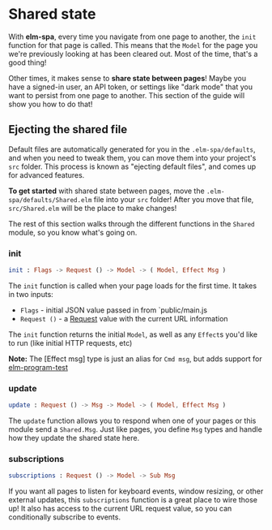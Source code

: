 # Shared state

With __elm-spa__, every time you navigate from one page to another, the `init` function for that page is called. This means that the `Model` for the page you we're previously looking at has been cleared out. Most of the time, that's a good thing!

Other times, it makes sense to __share state between pages__! Maybe you have a signed-in user, an API token, or settings like "dark mode" that you want to persist from one page to another. This section of the guide will show you how to do that!

## Ejecting the shared file

Default files are automatically generated for you in the `.elm-spa/defaults`, and when you need to tweak them, you can move them into your project's `src` folder. This process is known as "ejecting default files", and comes up for advanced features.

__To get started__ with shared state between pages, move the `.elm-spa/defaults/Shared.elm` file into your `src` folder! After you move that file, `src/Shared.elm` will be the place to make changes!

The rest of this section walks through the different functions in the `Shared` module, so you know what's going on.


### init

```elm
init : Flags -> Request () -> Model -> ( Model, Effect Msg )
```

The `init` function is called when your page loads for the first time. It takes in two inputs:

- `Flags` - initial JSON value passed in from `public/main.js
- `Request ()` - a [Request](/docs/request) value with the current URL information

The `init` function returns the initial `Model`, as well as any `Effect`s you'd like to run (like initial HTTP requests, etc)

__Note:__ The [Effect msg] type is just an alias for `Cmd msg`, but adds support for [elm-program-test]()

### update

```elm
update : Request () -> Msg -> Model -> ( Model, Effect Msg )
```

The `update` function allows you to respond when one of your pages or this module send a `Shared.Msg`. Just like pages, you define `Msg` types and handle how they update the shared state here.

### subscriptions

```elm
subscriptions : Request () -> Model -> Sub Msg
```

If you want all pages to listen for keyboard events, window resizing, or other external updates, this `subscriptions` function is a great place to wire those up! It also has access to the current URL request value, so you can conditionally subscribe to events.
